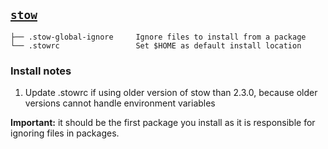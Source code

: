## [`stow`](https://www.gnu.org/software/stow/)

    ├── .stow-global-ignore     Ignore files to install from a package
    └── .stowrc                 Set $HOME as default install location

### Install notes

1. Update .stowrc if using older version of stow than 2.3.0, because older versions cannot handle environment variables

**Important:** it should be the first package you install as it is responsible for ignoring files in packages.
